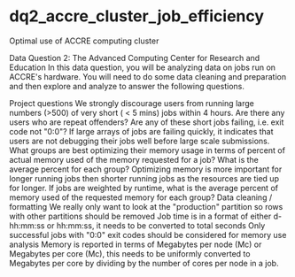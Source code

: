 # dq2_accre_cluster_job_efficiency

Optimal use of ACCRE computing cluster

Data Question 2: The Advanced Computing Center for Research and Education
In this data question, you will be analyzing data on jobs run on ACCRE's hardware. You will need to do some data cleaning and preparation and then explore and analyze to answer the following questions.

Project questions
We strongly discourage users from running large numbers (>500) of very short ( < 5 mins) jobs within 4 hours. Are there any users who are repeat offenders?
Are any of these short jobs failing, i.e. exit code not "0:0"? If large arrays of jobs are failing quickly, it indicates that users are not debugging their jobs well before large scale submissions.
What groups are best optimizing their memory usage in terms of percent of actual memory used of the memory requested for a job? What is the average percent for each group?
Optimizing memory is more important for longer running jobs then shorter running jobs as the resources are tied up for longer. If jobs are weighted by runtime, what is the average percent of memory used of the requested memory for each group?
Data cleaning / formatting
We really only want to look at the "production" partition so rows with other partitions should be removed
Job time is in a format of either d-hh:mm:ss or hh:mm:ss, it needs to be converted to total seconds
Only successful jobs with "0:0" exit codes should be considered for memory use analysis
Memory is reported in terms of Megabytes per node (Mc) or Megabytes per core (Mc), this needs to be uniformly converted to Megabytes per core by dividing by the number of cores per node in a job.
